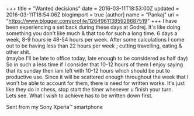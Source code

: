 +++
title = "Wanted decisions"
date = 2016-03-11T18:53:00Z
updated = 2016-03-11T18:54:06Z
blogimport = true 
[author]
	name = "Pankaj"
	uri = "https://www.blogger.com/profile/12649611385928687519"
+++
 I have been experiencing a set back during these days at Godrej. It's like doing something you don't like much & that too for such a long time. 6 days a week, 8-9 hours ie 48-54 hours per week. After some calculations I come out to be having less than 22 hours per week ; cutting travelling, eating & other shit.  
 (maybe I'll be late to office today, late enough to be considered as half day)  
 So in such a less time if I consider that 10-12 hours of them I enjoy saying that its sunday then iam left with 10-12 hours which should be put to productive use. Since it will be scattered enough throughout the week that I won't be able to account for them, there is need for written works. It's just like they do in chess, stop start the timer whenever u finish your turn.  
 Lets see. What I wish to achieve has to be written down first.

 Sent from my Sony Xperia™ smartphone

 